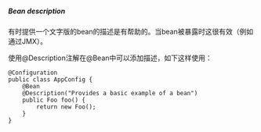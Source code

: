 ##### Bean description

有时提供一个文字版的bean的描述是有帮助的。当bean被暴露时这很有效（例如通过JMX）。

使用@Description注解在@Bean中可以添加描述，如下这样使用：

```
@Configuration
public class AppConfig {
    @Bean
    @Description("Provides a basic example of a bean")
    public Foo foo() {
        return new Foo();
    }
}
```